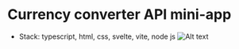 # Currency converter API mini-app 

* Stack: typescript, html, css, svelte, vite, node js
![Alt text](relative%20path/to/app.png?raw=true "Title")
    


